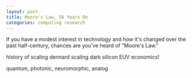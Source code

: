```yaml
---
layout: post
title: Moore's Law, 56 Years On
categories: computing research
---
```


If you have a modest interest in technology and how it's changed over the past half-century, chances are you've heard of "Moore's Law." 

history of scaling
dennard scaling
dark silicon
EUV
economics!

quantum, photonic, neuromorphic, analog